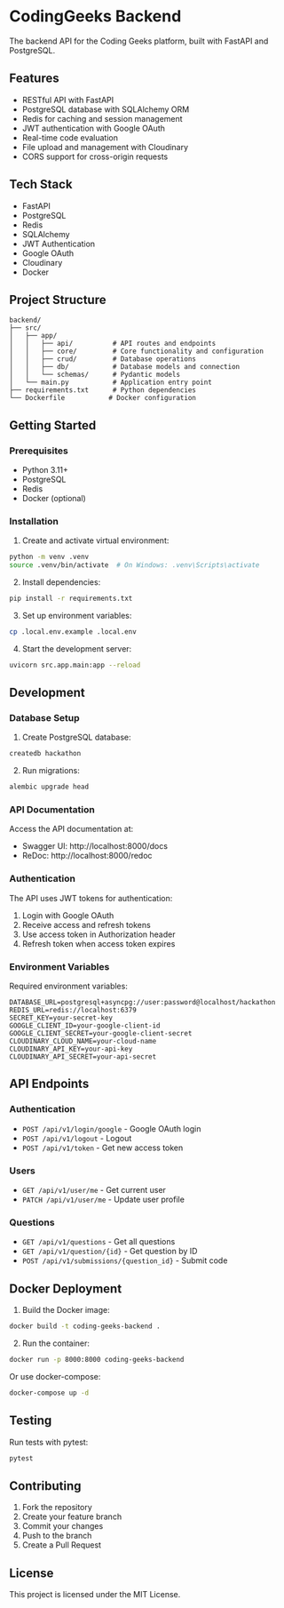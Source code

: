 # CodingGeeks Backend

The backend API for the Coding Geeks platform, built with FastAPI and PostgreSQL.

## Features

- RESTful API with FastAPI
- PostgreSQL database with SQLAlchemy ORM
- Redis for caching and session management
- JWT authentication with Google OAuth
- Real-time code evaluation
- File upload and management with Cloudinary
- CORS support for cross-origin requests

## Tech Stack

- FastAPI
- PostgreSQL
- Redis
- SQLAlchemy
- JWT Authentication
- Google OAuth
- Cloudinary
- Docker

## Project Structure

```
backend/
├── src/
│   ├── app/
│   │   ├── api/          # API routes and endpoints
│   │   ├── core/         # Core functionality and configuration
│   │   ├── crud/         # Database operations
│   │   ├── db/           # Database models and connection
│   │   └── schemas/      # Pydantic models
│   └── main.py           # Application entry point
├── requirements.txt      # Python dependencies
└── Dockerfile           # Docker configuration
```

## Getting Started

### Prerequisites
- Python 3.11+
- PostgreSQL
- Redis
- Docker (optional)

### Installation

1. Create and activate virtual environment:
```bash
python -m venv .venv
source .venv/bin/activate  # On Windows: .venv\Scripts\activate
```

2. Install dependencies:
```bash
pip install -r requirements.txt
```

3. Set up environment variables:
```bash
cp .local.env.example .local.env
```

4. Start the development server:
```bash
uvicorn src.app.main:app --reload
```

## Development

### Database Setup

1. Create PostgreSQL database:
```bash
createdb hackathon
```

2. Run migrations:
```bash
alembic upgrade head
```

### API Documentation

Access the API documentation at:
- Swagger UI: http://localhost:8000/docs
- ReDoc: http://localhost:8000/redoc

### Authentication

The API uses JWT tokens for authentication:
1. Login with Google OAuth
2. Receive access and refresh tokens
3. Use access token in Authorization header
4. Refresh token when access token expires

### Environment Variables

Required environment variables:
```
DATABASE_URL=postgresql+asyncpg://user:password@localhost/hackathon
REDIS_URL=redis://localhost:6379
SECRET_KEY=your-secret-key
GOOGLE_CLIENT_ID=your-google-client-id
GOOGLE_CLIENT_SECRET=your-google-client-secret
CLOUDINARY_CLOUD_NAME=your-cloud-name
CLOUDINARY_API_KEY=your-api-key
CLOUDINARY_API_SECRET=your-api-secret
```

## API Endpoints

### Authentication
- `POST /api/v1/login/google` - Google OAuth login
- `POST /api/v1/logout` - Logout
- `POST /api/v1/token` - Get new access token

### Users
- `GET /api/v1/user/me` - Get current user
- `PATCH /api/v1/user/me` - Update user profile

### Questions
- `GET /api/v1/questions` - Get all questions
- `GET /api/v1/question/{id}` - Get question by ID
- `POST /api/v1/submissions/{question_id}` - Submit code

## Docker Deployment

1. Build the Docker image:
```bash
docker build -t coding-geeks-backend .
```

2. Run the container:
```bash
docker run -p 8000:8000 coding-geeks-backend
```

Or use docker-compose:
```bash
docker-compose up -d
```

## Testing

Run tests with pytest:
```bash
pytest
```

## Contributing

1. Fork the repository
2. Create your feature branch
3. Commit your changes
4. Push to the branch
5. Create a Pull Request

## License

This project is licensed under the MIT License. 